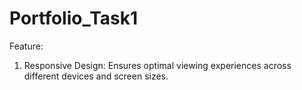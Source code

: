 # Portfolio_Task1
Feature:
1. Responsive Design: Ensures optimal viewing experiences across different devices and screen sizes.
